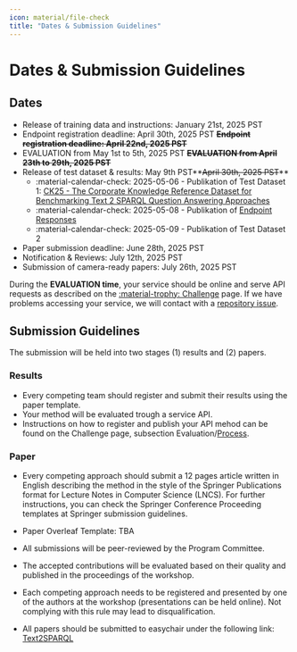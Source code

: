 ```yaml
---
icon: material/file-check
title: "Dates & Submission Guidelines"
---
```

# Dates & Submission Guidelines

## Dates

- Release of training data and instructions: January 21st, 2025 PST
- Endpoint registration deadline: April 30th, 2025 PST **<s>Endpoint registration deadline: April 22nd, 2025 PST</s>**
- EVALUATION from May 1st to 5th, 2025 PST **<s>EVALUATION from April 23th to 29th, 2025 PST</s>**
- Release of test dataset & results: May 9th PST**<s>April 30th, 2025 PST</s>**
    - :material-calendar-check: 2025-05-06 - Publikation of Test Dataset 1: [CK25 - The Corporate Knowledge Reference Dataset for Benchmarking Text 2 SPARQL Question Answering Approaches](https://github.com/eccenca/ck25-dataset)
    - :material-calendar-check: 2025-05-08 - Publikation of [Endpoint Responses](results/index.md)
    - :material-calendar-check: 2025-05-09 - Publikation of Test Dataset 2
- Paper submission deadline: June 28th, 2025 PST
- Notification & Reviews: July 12th, 2025 PST
- Submission of camera-ready papers: July 26th, 2025 PST

During the **EVALUATION time**, your service should be online and serve API requests as described on the [:material-trophy: Challenge](challenge.md#evaluation) page.
If we have problems accessing your service, we will contact with a [repository issue](https://github.com/AKSW/text2sparql.aksw.org/issues).

## Submission Guidelines

The submission will be held into two stages (1) results and (2) papers.

### Results

- Every competing team should register and submit their results using the paper template.
- Your method will be evaluated trough a service API.
- Instructions on how to register and publish your API mehod can be found on the Challenge page, subsection Evaluation/[Process](https://text2sparql.aksw.org/challenge/#process).

### Paper

- Every competing approach should submit a 12 pages article written in English describing the method in the style of the Springer Publications format for Lecture Notes in Computer Science (LNCS). For further instructions, you can check the Springer Conference Proceeding templates at Springer submission guidelines.

- Paper Overleaf Template: TBA

- All submissions will be peer-reviewed by the Program Committee.

- The accepted contributions will be evaluated based on their quality and published in the proceedings of the workshop.

- Each competing approach needs to be registered and presented by one of the authors at the workshop (presentations can be held online). Not complying with this rule may lead to disqualification.

- All papers should be submitted to easychair under the following link: [Text2SPARQL](https://easychair.org/my/conference?conf=text2sparql2025)
